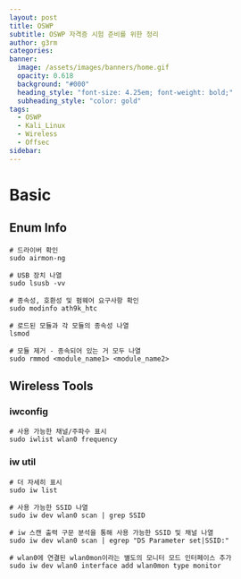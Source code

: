 ```yaml
---
layout: post
title: OSWP
subtitle: OSWP 자격증 시험 준비를 위한 정리
author: g3rm
categories:
banner:
  image: /assets/images/banners/home.gif
  opacity: 0.618
  background: "#000"
  heading_style: "font-size: 4.25em; font-weight: bold;"
  subheading_style: "color: gold"
tags:
  - OSWP
  - Kali_Linux
  - Wireless
  - Offsec
sidebar:
---
```

# Basic
## Enum Info
```shell
# 드라이버 확인
sudo airmon-ng

# USB 장치 나열
sudo lsusb -vv

# 종속성, 호환성 및 펌웨어 요구사항 확인
sudo modinfo ath9k_htc

# 로드된 모듈과 각 모듈의 종속성 나열
lsmod

# 모듈 제거 - 종속되어 있는 거 모두 나열
sudo rmmod <module_name1> <module_name2>
```

## Wireless Tools
### iwconfig
```shell
# 사용 가능한 채널/주파수 표시
sudo iwlist wlan0 frequency
```
### iw util
```shell
# 더 자세히 표시
sudo iw list

# 사용 가능한 SSID 나열
sudo iw dev wlan0 scan | grep SSID

# iw 스캔 출력 구문 분석을 통해 사용 가능한 SSID 및 채널 나열
sudo iw dev wlan0 scan | egrep "DS Parameter set|SSID:"

# wlan0에 연결된 wlan0mon이라는 별도의 모니터 모드 인터페이스 추가
sudo iw dev wlan0 interface add wlan0mon type monitor
```

###
